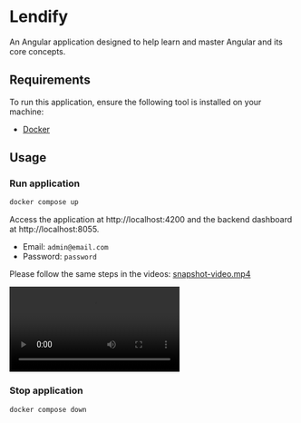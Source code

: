 # Lendify

An Angular application designed to help learn and master Angular and its core concepts.

## Requirements

To run this application, ensure the following tool is installed on your machine:

- [Docker](https://www.docker.com/)

## Usage

### Run application

```bash
docker compose up
```

Access the application at http://localhost:4200 and the backend dashboard at http://localhost:8055.

- Email: `admin@email.com`
- Password: `password`

Please follow the same steps in the videos: [snapshot-video.mp4](./snapshot-video.mp4)

<video controls src="Enregistrement de l'écran 2025-04-20 220906.mp4" title="Title"></video>

### Stop application

```bash
docker compose down
```
